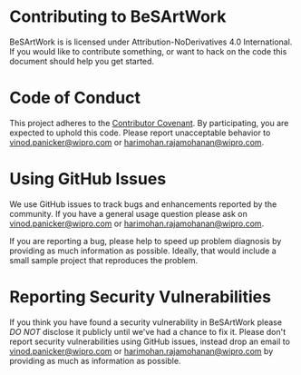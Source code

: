 # Contributing to BeSArtWork

BeSArtWork is is licensed under Attribution-NoDerivatives 4.0 International. If you would like to contribute something, or want to hack on the code this document should help you get started.

# Code of Conduct
This project adheres to the [Contributor Covenant](CODE_OF_CONDUCT.md).
By participating, you are expected to uphold this code. Please report unacceptable behavior to vinod.panicker@wipro.com or harimohan.rajamohanan@wipro.com.

# Using GitHub Issues
We use GitHub issues to track bugs and enhancements reported by the community.
If you have a general usage question please ask on vinod.panicker@wipro.com or harimohan.rajamohanan@wipro.com.

If you are reporting a bug, please help to speed up problem diagnosis by providing as much information as possible.
Ideally, that would include a small sample project that reproduces the problem.

# Reporting Security Vulnerabilities
If you think you have found a security vulnerability in BeSArtWork please *DO NOT* disclose it publicly until we've had a chance to fix it.
Please don't report security vulnerabilities using GitHub issues, instead drop an email to vinod.panicker@wipro.com or harimohan.rajamohanan@wipro.com by providing as much as information as possible.